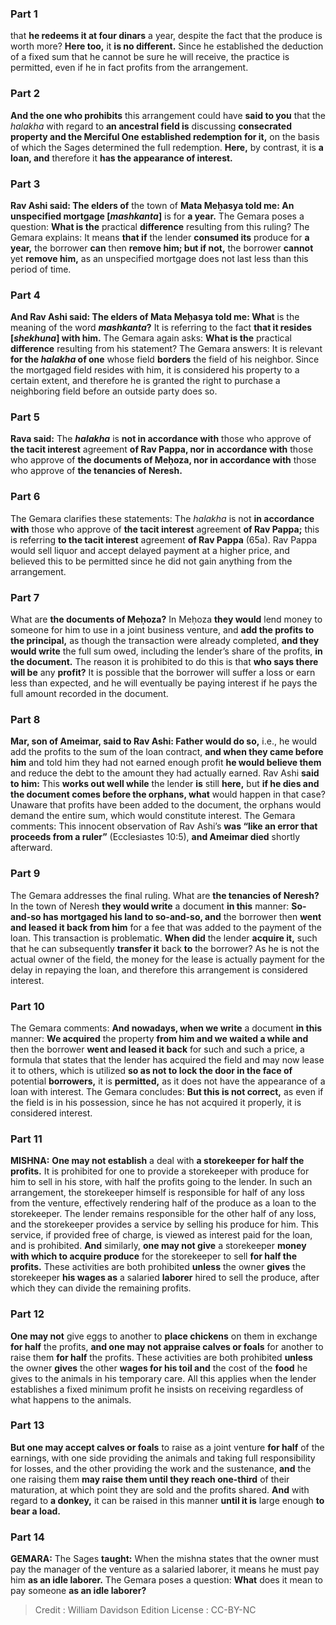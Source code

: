 
### Part 1
that <b>he redeems it at four dinars</b> a year, despite the fact that the produce is worth more? <b>Here too,</b> it <b>is no different.</b> Since he established the deduction of a fixed sum that he cannot be sure he will receive, the practice is permitted, even if he in fact profits from the arrangement.

### Part 2
<b>And the one who prohibits</b> this arrangement could have <b>said to you</b> that the <i>halakha</i> with regard to <b>an ancestral field is</b> discussing <b>consecrated property and the Merciful One established redemption for it,</b> on the basis of which the Sages determined the full redemption. <b>Here,</b> by contrast, it is <b>a loan, and</b> therefore it <b>has the appearance of interest.</b>

### Part 3
<b>Rav Ashi said: The elders of</b> the town of <b>Mata Meḥasya told me: An unspecified mortgage [<i>mashkanta</i>]</b> is for <b>a year.</b> The Gemara poses a question: <b>What is the</b> practical <b>difference</b> resulting from this ruling? The Gemara explains: It means <b>that if</b> the lender <b>consumed its</b> produce for <b>a year,</b> the borrower <b>can</b> then <b>remove him; but if not,</b> the borrower <b>cannot</b> yet <b>remove him,</b> as an unspecified mortgage does not last less than this period of time.

### Part 4
<b>And Rav Ashi said: The elders of Mata Meḥasya told me: What</b> is the meaning of the word <b><i>mashkanta</i>?</b> It is referring to the fact <b>that it resides [<i>shekhuna</i>] with him.</b> The Gemara again asks: <b>What is the</b> practical <b>difference</b> resulting from his statement? The Gemara answers: It is relevant <b>for the <i>halakha</i> of one</b> whose field <b>borders</b> the field of his neighbor. Since the mortgaged field resides with him, it is considered his property to a certain extent, and therefore he is granted the right to purchase a neighboring field before an outside party does so.

### Part 5
<b>Rava said:</b> The <b><i>halakha</i></b> is <b>not in accordance with</b> those who approve of <b>the tacit interest</b> agreement <b>of Rav Pappa, nor in accordance with</b> those who approve of <b>the documents of Meḥoza, nor in accordance with</b> those who approve of <b>the tenancies of Neresh.</b>

### Part 6
The Gemara clarifies these statements: The <i>halakha</i> is not <b>in accordance with</b> those who approve of <b>the tacit interest</b> agreement <b>of Rav Pappa;</b> this is referring <b>to the tacit interest</b> agreement <b>of Rav Pappa</b> (65a). Rav Pappa would sell liquor and accept delayed payment at a higher price, and believed this to be permitted since he did not gain anything from the arrangement.

### Part 7
What are <b>the documents of Meḥoza?</b> In Meḥoza <b>they would</b> lend money to someone for him to use in a joint business venture, and <b>add the profits to the principal,</b> as though the transaction were already completed, <b>and they would write</b> the full sum owed, including the lender’s share of the profits, <b>in the document.</b> The reason it is prohibited to do this is that <b>who says there will be</b> any <b>profit?</b> It is possible that the borrower will suffer a loss or earn less than expected, and he will eventually be paying interest if he pays the full amount recorded in the document.

### Part 8
<b>Mar, son of Ameimar, said to Rav Ashi: Father would do so,</b> i.e., he would add the profits to the sum of the loan contract, <b>and when they came before him</b> and told him they had not earned enough profit <b>he would believe them</b> and reduce the debt to the amount they had actually earned. Rav Ashi <b>said to him:</b> This <b>works out well while</b> the lender <b>is</b> still <b>here,</b> but <b>if he dies and the document comes before the orphans, what</b> would happen in that case? Unaware that profits have been added to the document, the orphans would demand the entire sum, which would constitute interest. The Gemara comments: This innocent observation of Rav Ashi’s <b>was “like an error that proceeds from a ruler”</b> (Ecclesiastes 10:5), <b>and Ameimar died</b> shortly afterward.

### Part 9
The Gemara addresses the final ruling. What are <b>the tenancies of Neresh?</b> In the town of Neresh <b>they would write</b> a document <b>in this</b> manner: <b>So-and-so has mortgaged his land to so-and-so, and</b> the borrower then <b>went and leased it back from him</b> for a fee that was added to the payment of the loan. This transaction is problematic. <b>When did</b> the lender <b>acquire it,</b> such that he can subsequently <b>transfer it</b> back <b>to</b> the borrower? As he is not the actual owner of the field, the money for the lease is actually payment for the delay in repaying the loan, and therefore this arrangement is considered interest.

### Part 10
The Gemara comments: <b>And nowadays, when we write</b> a document <b>in this</b> manner: <b>We acquired</b> the property <b>from him and we waited a while and</b> then the borrower <b>went and leased it back</b> for such and such a price, a formula that states that the lender has acquired the field and may now lease it to others, which is utilized <b>so as not to lock the door in the face of</b> potential <b>borrowers,</b> it is <b>permitted,</b> as it does not have the appearance of a loan with interest. The Gemara concludes: <b>But this is not correct,</b> as even if the field is in his possession, since he has not acquired it properly, it is considered interest.

### Part 11
<strong>MISHNA:</strong> <b>One may not establish</b> a deal with <b>a storekeeper for half the profits.</b> It is prohibited for one to provide a storekeeper with produce for him to sell in his store, with half the profits going to the lender. In such an arrangement, the storekeeper himself is responsible for half of any loss from the venture, effectively rendering half of the produce as a loan to the storekeeper. The lender remains responsible for the other half of any loss, and the storekeeper provides a service by selling his produce for him. This service, if provided free of charge, is viewed as interest paid for the loan, and is prohibited. <b>And</b> similarly, <b>one may not give</b> a storekeeper <b>money with which to acquire produce</b> for the storekeeper to sell <b>for half the profits.</b> These activities are both prohibited <b>unless</b> the owner <b>gives</b> the storekeeper <b>his wages as</b> a salaried <b>laborer</b> hired to sell the produce, after which they can divide the remaining profits.

### Part 12
<b>One may not</b> give eggs to another to <b>place chickens</b> on them in exchange <b>for half</b> the profits, <b>and one may not appraise calves or foals</b> for another to raise them <b>for half</b> the profits. These activities are both prohibited <b>unless</b> the owner <b>gives</b> the other <b>wages for his toil and</b> the cost of the <b>food</b> he gives to the animals in his temporary care. All this applies when the lender establishes a fixed minimum profit he insists on receiving regardless of what happens to the animals.

### Part 13
<b>But one may accept calves or foals</b> to raise as a joint venture <b>for half</b> of the earnings, with one side providing the animals and taking full responsibility for losses, and the other providing the work and the sustenance, <b>and</b> the one raising them <b>may raise them until they reach one-third</b> of their maturation, at which point they are sold and the profits shared. <b>And</b> with regard to <b>a donkey,</b> it can be raised in this manner <b>until it is</b> large enough <b>to bear a load.</b>

### Part 14
<strong>GEMARA:</strong> The Sages <b>taught:</b> When the mishna states that the owner must pay the manager of the venture as a salaried laborer, it means he must pay him <b>as an idle laborer.</b> The Gemara poses a question: <b>What</b> does it mean to pay someone <b>as an idle laborer?</b>

>Credit : William Davidson Edition
>License : CC-BY-NC